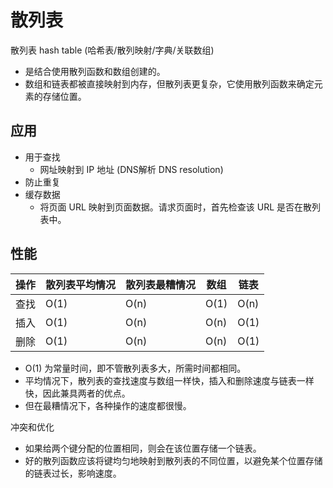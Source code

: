 # 散列表 

散列表 hash table (哈希表/散列映射/字典/关联数组)

- 是结合使用散列函数和数组创建的。
- 数组和链表都被直接映射到内存，但散列表更复杂，它使用散列函数来确定元素的存储位置。

## 应用

- 用于查找
    - 网址映射到 IP 地址 (DNS解析 DNS resolution)
- 防止重复
- 缓存数据
    - 将页面 URL 映射到页面数据。请求页面时，首先检查该 URL 是否在散列表中。

## 性能

| 操作 | 散列表平均情况 | 散列表最糟情况 | 数组 | 链表 |
| --- | --- | --- | --- | --- |
| 查找 | O(1) | O(n) | O(1) | O(n) |
| 插入 | O(1) | O(n) | O(n) | O(1) |
| 删除 | O(1) | O(n) | O(n) | O(1) |

- O(1) 为常量时间，即不管散列表多大，所需时间都相同。
- 平均情况下，散列表的查找速度与数组一样快，插入和删除速度与链表一样快，因此兼具两者的优点。
- 但在最糟情况下，各种操作的速度都很慢。

冲突和优化

- 如果给两个键分配的位置相同，则会在该位置存储一个链表。
- 好的散列函数应该将键均匀地映射到散列表的不同位置，以避免某个位置存储的链表过长，影响速度。